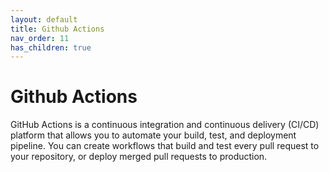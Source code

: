 ```yaml
---
layout: default
title: Github Actions
nav_order: 11
has_children: true
---
```


# Github Actions

GitHub Actions is a continuous integration and continuous delivery (CI/CD) platform that allows you to automate your build, test, and deployment pipeline. You can create workflows that build and test every pull request to your repository, or deploy merged pull requests to production.
